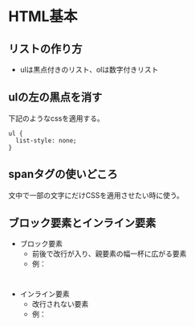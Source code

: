 # HTML基本

## リストの作り方
- ulは黒点付きのリスト、olは数字付きリスト

## ulの左の黒点を消す
下記のようなcssを適用する。
```
ul {
  list-style: none;
}
```

## spanタグの使いどころ
文中で一部の文字にだけCSSを適用させたい時に使う。

## ブロック要素とインライン要素
- ブロック要素
  - 前後で改行が入り、親要素の幅一杯に広がる要素
  - 例：<div> <h1> <p>
- インライン要素
  - 改行されない要素
  - 例：<span> <a>
